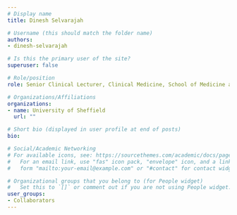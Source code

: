 ```yaml
---
# Display name
title: Dinesh Selvarajah

# Username (this should match the folder name)
authors:
- dinesh-selvarajah

# Is this the primary user of the site?
superuser: false

# Role/position
role: Senior Clinical Lecturer, Clinical Medicine, School of Medicine and Population Health

# Organizations/Affiliations
organizations:
- name: University of Sheffield
  url: ""

# Short bio (displayed in user profile at end of posts)
bio:

# Social/Academic Networking
# For available icons, see: https://sourcethemes.com/academic/docs/page-builder/#icons
#   For an email link, use "fas" icon pack, "envelope" icon, and a link in the
#   form "mailto:your-email@example.com" or "#contact" for contact widget.

# Organizational groups that you belong to (for People widget)
#   Set this to `[]` or comment out if you are not using People widget.
user_groups:
- Collaborators
---
```

